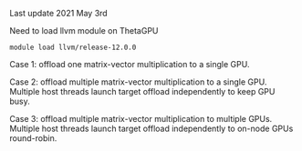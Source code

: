 Last update 2021 May 3rd

Need to load llvm module on ThetaGPU
```
module load llvm/release-12.0.0
```

Case 1: offload one matrix-vector multiplication to a single GPU.

Case 2: offload multiple matrix-vector multiplication to a single GPU.
Multiple host threads launch target offload independently to keep GPU busy.

Case 3: offload multiple matrix-vector multiplication to multiple GPUs.
Multiple host threads launch target offload independently to on-node GPUs round-robin.
